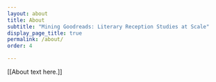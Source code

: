 ```yaml
---
layout: about
title: About
subtitle: "Mining Goodreads: Literary Reception Studies at Scale"
display_page_title: true
permalink: /about/
order: 4

---
```


[[About text here.]]
